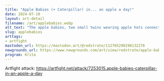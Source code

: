```yaml
---
title: "Apple Babies (+ Caterpillar) in... an apple a day!"
date: 2024-07-10
layout: art-detail
filename: /art/applebabies.webp
alt_text: "The apple babies, two small twins wearing apple hats connected via a thin stem. They're here, picking an apple from a tree - one that unfortunately contains one cute worm! The Caterpillar is also here, worried about one of the twins falling over."
slug: applebabies
arttags:
- artfight
mastodon_url: https://mastodon.art/@redstrate/112765290298132276
newgrounds_url: https://www.newgrounds.com/art/view/redstrate/apple-babies-caterpillar-in-an-apple-a-day
program: Krita
---
```

Artfight attack: https://artfight.net/attack/7253015.apple-babies-caterpillar-in-an-apple-a-day
